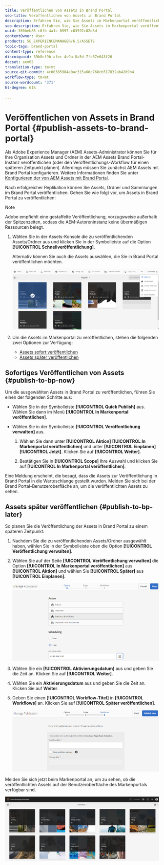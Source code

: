 ```yaml
---
title: Veröffentlichen von Assets in Brand Portal
seo-title: Veröffentlichen von Assets in Brand Portal
description: Erfahren Sie, wie Sie Assets im Markenportal veröffentlichen und die Veröffentlichung rückgängig machen.
seo-description: Erfahren Sie, wie Sie Assets im Markenportal veröffentlichen und die Veröffentlichung rückgängig machen.
uuid: 350beb85-c0fb-4a1c-8597-c03592c02d3d
contentOwner: User
products: SG_EXPERIENCEMANAGER/6.5/ASSETS
topic-tags: brand-portal
content-type: reference
discoiquuid: 39b8cf9b-afec-4c9a-8a5d-7fc87e643f26
docset: aem65
translation-type: tm+mt
source-git-commit: 4c00385984a0ac315a60c768cb517832ab4289b4
workflow-type: tm+mt
source-wordcount: '371'
ht-degree: 61%

---
```



# Veröffentlichen von Assets in Brand Portal {#publish-assets-to-brand-portal}

Als Adobe Experience Manager (AEM) Assets-Administrator können Sie für Ihre Organisation Assets und Ordner in der AEM Assets Brand Portal-Instanz veröffentlichen (oder den Veröffentlichungs-Workflow für einen späteren Zeitpunkt planen). Allerdings müssen Sie zunächst AEM Assets mit Brand Portal konfigurieren. Weitere Informationen finden Sie unter [Konfigurieren der von AEM Assets mit Brand Portal](/help/assets/configure-aem-assets-with-brand-portal.md).

Nach erfolgreicher Replikation können Sie Assets, Ordner und Sammlungen im Brand Portal veröffentlichen. Gehen Sie wie folgt vor, um Assets in Brand Portal zu veröffentlichen:

>[!NOTE]
>
>Adobe empfiehlt eine gestaffelte Veröffentlichung, vorzugsweise außerhalb der Spitzenzeiten, sodass die AEM-Autoreninstanz keine übermäßigen Ressourcen belegt.

1. Wählen Sie in der Assets-Konsole die zu veröffentlichenden Assets/Ordner aus und klicken Sie in der Symbolleiste auf die Option **[!UICONTROL Schnellveröffentlichung]**.

   Alternativ können Sie auch die Assets auswählen, die Sie in Brand Portal veröffentlichen möchten.

   ![publish2bp-2](assets/publish2bp.png)

1. Um die Assets im Markenportal zu veröffentlichen, stehen die folgenden zwei Optionen zur Verfügung:
   * [Assets sofort veröffentlichen](#publish-to-bp-now)
   * [Assets später veröffentlichen](#publish-to-bp-now)

## Sofortiges Veröffentlichen von Assets {#publish-to-bp-now}

Um die ausgewählten Assets in Brand Portal zu veröffentlichen, führen Sie einen der folgenden Schritte aus:

* Wählen Sie in der Symbolleiste **[!UICONTROL Quick Publish]** aus. Wählen Sie dann im Menü **[!UICONTROL In Markenportal veröffentlichen]**.

* Wählen Sie in der Symbolleiste **[!UICONTROL Veröffentlichung verwalten]** aus.

   1. Wählen Sie dann unter **[!UICONTROL Aktion]** **[!UICONTROL In Markenportal veröffentlichen]** und unter **[!UICONTROL Einplanen]** **[!UICONTROL Jetzt]**. Klicken Sie auf **[!UICONTROL Weiter]**.

   2. Bestätigen Sie in **[!UICONTROL Scope]** Ihre Auswahl und klicken Sie auf **[!UICONTROL In Markenportal veröffentlichen]**.

Eine Meldung erscheint, die besagt, dass die Assets zur Veröffentlichung in Brand Portal in die Warteschlange gestellt wurden. Melden Sie sich bei der Brand Portal-Benutzeroberfläche an, um die veröffentlichten Assets zu sehen.

## Assets später veröffentlichen {#publish-to-bp-later}

So planen Sie die Veröffentlichung der Assets in Brand Portal zu einem späteren Zeitpunkt:

1. Nachdem Sie die zu veröffentlichenden Assets/Ordner ausgewählt haben, wählen Sie in der Symbolleiste oben die Option **[!UICONTROL Veröffentlichung verwalten]**.

1. Wählen Sie auf der Seite **[!UICONTROL Veröffentlichung verwalten]** die Option **[!UICONTROL In Markenportal veröffentlichen]** aus **[!UICONTROL Aktion]** und wählen Sie **[!UICONTROL Später]** aus **[!UICONTROL Einplanen]**.

   ![publishlaterbp-1](assets/publishlaterbp-1.png)

1. Wählen Sie ein **[!UICONTROL Aktivierungsdatum]** aus und geben Sie die Zeit an. Klicken Sie auf **[!UICONTROL Weiter]**.

1. Wählen Sie ein **Aktivierungsdatum** aus und geben Sie die Zeit an. Klicken Sie auf **Weiter**.

1. Geben Sie einen **[!UICONTROL Workflow-Titel]** in **[!UICONTROL Workflows]** an. Klicken Sie auf **[!UICONTROL Später veröffentlichen]**.

   ![publishworkflow](assets/publishworkflow.png)

Melden Sie sich jetzt beim Markenportal an, um zu sehen, ob die veröffentlichten Assets auf der Benutzeroberfläche des Markenportals verfügbar sind.

![bp_landing_page](assets/bp_landing_page.png)

